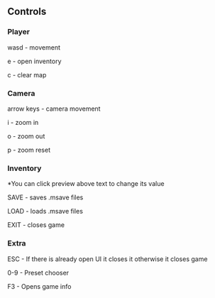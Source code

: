 ## Controls

### Player
wasd - movement

e - open inventory

c - clear map

### Camera
arrow keys - camera movement

i - zoom in

o - zoom out

p - zoom reset

### Inventory
*You can click preview above text to change its value

SAVE - saves .msave files

LOAD - loads .msave files

EXIT - closes game

### Extra
ESC - If there is already open UI it closes it otherwise it closes game

0-9 - Preset chooser

F3 - Opens game info
